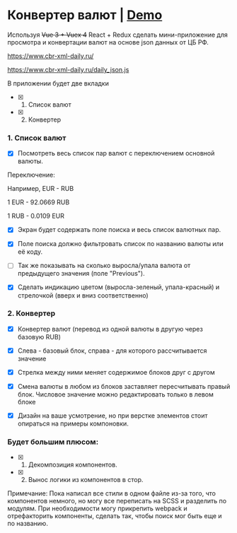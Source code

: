 # Конвертер валют | [Demo](https://convert-your-currency.netlify.app/)

Используя ~~Vue 3 + Vuex 4~~ React + Redux сделать мини-приложение для просмотра и конвертации валют на основе json данных от ЦБ РФ.



https://www.cbr-xml-daily.ru/

https://www.cbr-xml-daily.ru/daily_json.js



В приложении будет две вкладки 

- [x] 1. Список валют
- [x] 2. Конвертер



### 1. Список валют

- [x] Посмотреть весь список пар валют с переключением основной валюты. 

Переключение:

Например, EUR - RUB

1 EUR - 92.0669 RUB

1 RUB - 0.0109 EUR



- [x] Экран будет содержать поле поиска и весь список валютных пар. 
- [x] Поле поиска должно фильтровать список по названию валюты или её коду.
- [ ]  Так же показывать на сколько выросла/упала валюта от предыдущего значения (поле "Previous"). 
- [x] Сделать индикацию цветом (выросла-зеленый, упала-красный) и стрелочкой (вверх и вниз соответственно)


### 2. Конвертер

- [x] Конвертер валют (перевод из одной валюты в другую через базовую RUB)

- [x] Слева - базовый блок, справа - для которого рассчитывается значение

- [x] Стрелка между ними меняет содержимое блоков друг с другом

- [x] Смена валюты в любом из блоков заставляет пересчитывать правый блок. Числовое значение можно редактировать только в левом блоке

- [x] Дизайн на ваше усмотрение, но при верстке элементов стоит опираться на примеры компоновки.



### Будет большим плюсом:

- [x] 1. Декомпозиция компонентов.

- [x] 2. Вынос логики из компонентов в стор.

Примечание:
Пока написал все стили в одном файле из-за того, что компонентов немного, но могу все переписать на SCSS и разделить по модулям.
При необходимости могу прикрепить webpack и отрефакторить компоненты, сделать так, чтобы поиск мог быть еще и по названию.
